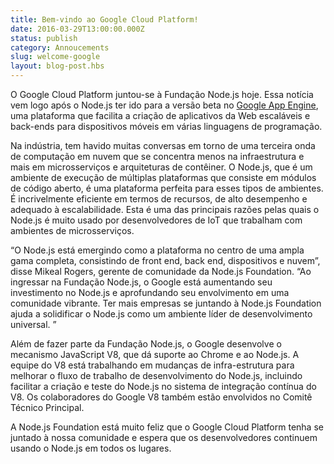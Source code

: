 ```yaml
---
title: Bem-vindo ao Google Cloud Platform!
date: 2016-03-29T13:00:00.000Z
status: publish
category: Annoucements
slug: welcome-google
layout: blog-post.hbs
---
```


O Google Cloud Platform juntou-se à Fundação Node.js hoje. Essa notícia vem logo após o Node.js ter ido para a versão beta no [Google App Engine](https://cloudplatform.googleblog.com/2016/03/Node.js-on-Google-App-Engine-goes-beta.html), uma plataforma que facilita a criação de aplicativos da Web escaláveis e back-ends para dispositivos móveis em várias linguagens de programação.

Na indústria, tem havido muitas conversas em torno de uma terceira onda de computação em nuvem que se concentra menos na infraestrutura e mais em microsserviços e arquiteturas de contêiner. O Node.js, que é um ambiente de execução de múltiplas plataformas que consiste em módulos de código aberto, é uma plataforma perfeita para esses tipos de ambientes. É incrivelmente eficiente em termos de recursos, de alto desempenho e adequado à escalabilidade. Esta é uma das principais razões pelas quais o Node.js é muito usado por desenvolvedores de IoT que trabalham com ambientes de microsserviços.

“O Node.js está emergindo como a plataforma no centro de uma ampla gama completa, consistindo de front end, back end, dispositivos e nuvem”, disse Mikeal Rogers, gerente de comunidade da Node.js Foundation. “Ao ingressar na Fundação Node.js, o Google está aumentando seu investimento no Node.js e aprofundando seu envolvimento em uma comunidade vibrante. Ter mais empresas se juntando à Node.js Foundation ajuda a solidificar o Node.js como um ambiente líder de desenvolvimento universal. ”

Além de fazer parte da Fundação Node.js, o Google desenvolve o mecanismo JavaScript V8, que dá suporte ao Chrome e ao Node.js. A equipe do V8 está trabalhando em mudanças de infra-estrutura para melhorar o fluxo de trabalho de desenvolvimento do Node.js, incluindo facilitar a criação e teste do Node.js no sistema de integração contínua do V8. Os colaboradores do Google V8 também estão envolvidos no Comitê Técnico Principal.

A Node.js Foundation está muito feliz que o Google Cloud Platform tenha se juntado à nossa comunidade e espera que os desenvolvedores continuem usando o Node.js em todos os lugares.
